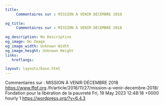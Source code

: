 ```yaml
---
title: 
     Commentaires sur : MISSION À VENIR DÉCEMBRE 2018
    
og_title: 
     Commentaires sur : MISSION À VENIR DÉCEMBRE 2018
    
og_description: No Description
og_image: No Image
og_image_width: Unknown Width
og_image_height: Unknown Height
links:
   hreflangs:

layout: layouts/base.html
---
```

Commentaires sur : MISSION À VENIR DÉCEMBRE 2018  https://www.ffpf.org
/fr/article/2018/11/27/mission-a-venir-decembre-2018/  Fondation pour la
libération de la pauvreté  Fri, 19 May 2023 12:48:18 +0000  hourly  1
https://wordpress.org/?v=6.4.3

